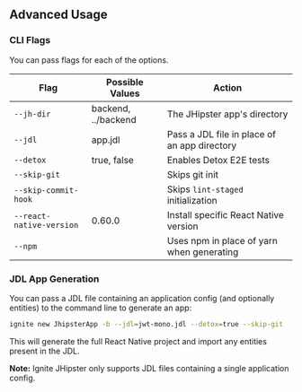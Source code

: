 ## Advanced Usage

### CLI Flags

You can pass flags for each of the options.

| Flag                     | Possible Values     | Action                                       |
| ------------------------ | ------------------- | -------------------------------------------- |
| `--jh-dir`               | backend, ../backend | The JHipster app's directory                 |
| `--jdl`                  | app.jdl             | Pass a JDL file in place of an app directory |
| `--detox`                | true, false         | Enables Detox E2E tests                      |
| `--skip-git`             |                     | Skips git init                               |
| `--skip-commit-hook`     |                     | Skips `lint-staged` initialization           |
| `--react-native-version` | 0.60.0              | Install specific React Native version        |
| `--npm`                  |                     | Uses npm in place of yarn when generating    |

### JDL App Generation

You can pass a JDL file containing an application config (and optionally entities) to the command line to generate an app:

```sh
ignite new JhipsterApp -b --jdl=jwt-mono.jdl --detox=true --skip-git
```

This will generate the full React Native project and import any entities present in the JDL.

**Note:** Ignite JHipster only supports JDL files containing a single application config.
